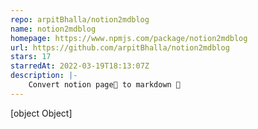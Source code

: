 ```yaml
---
repo: arpitBhalla/notion2mdblog
name: notion2mdblog
homepage: https://www.npmjs.com/package/notion2mdblog
url: https://github.com/arpitBhalla/notion2mdblog
stars: 17
starredAt: 2022-03-19T18:13:07Z
description: |-
    Convert notion page📜 to markdown 🔖
---
```


[object Object]
